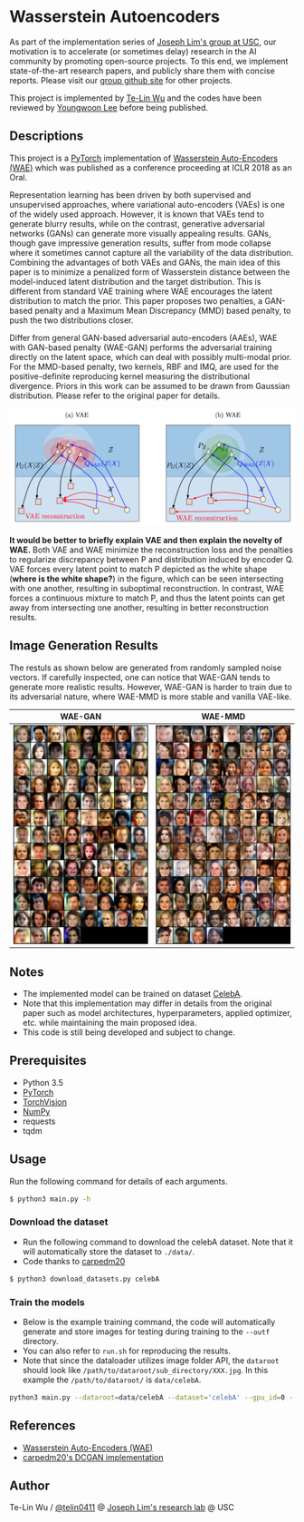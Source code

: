 # Wasserstein Autoencoders

As part of the implementation series of [Joseph Lim's group at USC](http://csail.mit.edu/~lim), our motivation is to accelerate (or sometimes delay) research in the AI community by promoting open-source projects. To this end, we implement state-of-the-art research papers, and publicly share them with concise reports. Please visit our [group github site](https://github.com/gitlimlab) for other projects.

This project is implemented by [Te-Lin Wu](https://github.com/telin0411) and the codes have been reviewed by [Youngwoon Lee](https://github.com/youngwoon) before being published.

## Descriptions
This project is a [PyTorch](http://pytorch.org) implementation of [Wasserstein Auto-Encoders (WAE)](https://arxiv.org/pdf/1711.01558.pdf) which was published as a conference proceeding at ICLR 2018 as an Oral.

Representation learning has been driven by both supervised and unsupervised approaches, where variational auto-encoders (VAEs) is one of the widely used approach. However, it is known that VAEs tend to generate blurry results, while on the contrast, generative adversarial networks (GANs) can generate more visually appealing results. GANs, though gave impressive generation results, suffer from mode collapse where it sometimes cannot capture all the variability of the data distribution. Combining the advantages of both VAEs and GANs, the main idea of this paper is to minimize a penalized form of Wasserstein distance between the model-induced latent distribution and the target distribution. This is different from standard VAE training where WAE encourages the latent distribution to match the prior. This paper proposes two penalties, a GAN-based penalty and a Maximum Mean Discrepancy (MMD) based penalty, to push the two distributions closer.

Differ from general GAN-based adversarial auto-encoders (AAEs), WAE with GAN-based penalty (WAE-GAN) performs the adversarial training directly on the latent space, which can deal with possibly multi-modal prior. For the MMD-based penalty, two kernels, RBF and IMQ, are used for the positive-definite reproducing kernel measuring the distributional divergence. Priors in this work can be assumed to be drawn from Gaussian distribution. Please refer to the original paper for details.

<img src="figs/wae_model.png"/>

**It would be better to briefly explain VAE and then explain the novelty of WAE.**
Both VAE and WAE minimize the reconstruction loss and the penalties to regularize discrepancy between P and distribution induced by encoder Q. VAE forces every latent point to match P depicted as the white shape (**where is the white shape?**) in the figure, which can be seen intersecting with one another, resulting in suboptimal reconstruction. In contrast, WAE forces a continuous mixture to match P, and thus the latent points can get away from intersecting one another, resulting in better reconstruction results.

## Image Generation Results

The restuls as shown below are generated from randomly sampled noise vectors.
If carefully inspected, one can notice that WAE-GAN tends to generate more realistic results.
However, WAE-GAN is harder to train due to its adversarial nature, where WAE-MMD is more stable and vanilla VAE-like.

|                   WAE-GAN                  |                   WAE-MMD                  |
| :----------------------------------------: | :----------------------------------------: |
| <img src="figs/gan_results.png" width=400> | <img src="figs/mmd_results.png" width=400> |


## Notes

* The implemented model can be trained on dataset [CelebA](http://mmlab.ie.cuhk.edu.hk/projects/CelebA.html).
* Note that this implementation may differ in details from the original paper such as model architectures, hyperparameters, applied optimizer, etc. while maintaining the main proposed idea.
* This code is still being developed and subject to change.

## Prerequisites

- Python 3.5
- [PyTorch](http://pytorch.org)
- [TorchVision](http://pytorch.org)
- [NumPy](http://www.numpy.org/)
- requests
- tqdm

## Usage
Run the following command for details of each arguments.
```bash
$ python3 main.py -h
```

### Download the dataset
* Run the following command to download the celebA dataset. Note that it will automatically store the dataset to `./data/`.
* Code thanks to [carpedm20](https://github.com/carpedm20/DCGAN-tensorflow)
```bash
$ python3 download_datasets.py celebA
```

### Train the models
* Below is the example training command, the code will automatically generate and store images for testing during training to the `--outf` directory.
* You can also refer to `run.sh` for reproducing the results.
* Note that since the dataloader utilizes image folder API, the `dataroot` should look like `/path/to/dataroot/sub_directory/XXX.jpg`. In this example the `/path/to/dataroot/` is `data/celebA`.
```bash
python3 main.py --dataroot=data/celebA --dataset='celebA' --gpu_id=0 --cuda --noise='add_noise' --outf=gan_outputs/ --mode='gan' --lr=0.0003 --pz_scale=1 --LAMBDA=10 --niter=55 --e_pretrain
```

## References
* [Wasserstein Auto-Encoders (WAE)](https://arxiv.org/pdf/1711.01558.pdf)
* [carpedm20's DCGAN implementation](https://github.com/carpedm20/DCGAN-tensorflow)

## Author

Te-Lin Wu / [@telin0411](https://github.com/telin0411) @ [Joseph Lim's research lab](https://github.com/gitlimlab) @ USC
